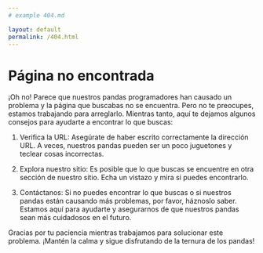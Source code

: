```yaml
---
# example 404.md

layout: default
permalink: /404.html
---
```


# Página no encontrada

¡Oh no! Parece que nuestros pandas programadores han causado un problema y la página que buscabas no se encuentra. Pero no te preocupes, estamos trabajando para arreglarlo. Mientras tanto, aquí te dejamos algunos consejos para ayudarte a encontrar lo que buscas:

1. Verifica la URL: Asegúrate de haber escrito correctamente la dirección URL. A veces, nuestros pandas pueden ser un poco juguetones y teclear cosas incorrectas.

2. Explora nuestro sitio: Es posible que lo que buscas se encuentre en otra sección de nuestro sitio. Echa un vistazo y mira si puedes encontrarlo.

3. Contáctanos: Si no puedes encontrar lo que buscas o si nuestros pandas están causando más problemas, por favor, háznoslo saber. Estamos aquí para ayudarte y asegurarnos de que nuestros pandas sean más cuidadosos en el futuro.

Gracias por tu paciencia mientras trabajamos para solucionar este problema. ¡Mantén la calma y sigue disfrutando de la ternura de los pandas!